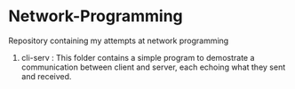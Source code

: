 # Network-Programming
Repository containing my attempts at network programming

1. cli-serv : This folder contains a simple program to demostrate a communication between client and server, each echoing what they sent and received. 
